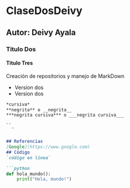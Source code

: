 # ClaseDosDeivy
## Autor: Deivy Ayala
### Titulo Dos
#### Titulo Tres
Creación de repositorios y  manejo de MarkDown
- Version dos
- Version dos
  
```markdown
*cursiva* 
**negrita** o __negrita__
***negrita cursiva*** o ___negrita cursiva___

``_


## Referencias 
[Google](https://www.google.com)
## Código
`código en línea`

```python
def hola_mundo():
    print("Hola, mundo!")
```
